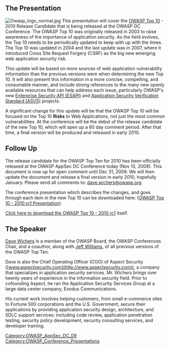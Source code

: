 ## The Presentation

![Owasp_logo_normal.jpg](Owasp_logo_normal.jpg
"Owasp_logo_normal.jpg") This presentation will cover the [OWASP Top
10](OWASP_Top_10 "wikilink") - 2010 Release Candidate that is being
released at the OWASP DC Conference. The OWASP Top 10 was originally
released in 2003 to raise awareness of the importance of application
security. As the field evolves, the Top 10 needs to be periodically
updated to keep with up with the times. The Top 10 was updated in 2004
and the last update was in 2007, where it introduced Cross Site Request
Forgery (CSRF) as the big new emerging web application security risk.

This update will be based on more sources of web application
vulnerability information than the previous versions were when
determining the new Top 10. It will also present this information in a
more concise, compelling, and consumable manner, and include strong
references to the many new openly available resources that can help
address each issue, particularly OWASP's new [Enterprise Security API
(ESAPI)](ESAPI "wikilink") and [Application Security Verification
Standard (ASVS)](ASVS "wikilink") projects.

A significant change for this update will be that the OWASP Top 10 will
be focused on the Top 10 **Risks** to Web Applications, not just the
most common vulnerabilities. At the conference will be the debut of the
release candidate of the new Top 10, which will open up a 60 day comment
period. After that time, a final version will be produced and released
in early 2010.

## Follow Up

The release candidate for the OWASP Top Ten for 2010 has been officially
released at the OWASP AppSec DC Conference today (Nov 13, 2009). This
document is now up for open comment until Dec 31, 2009. We will then
update the document and release a final version in early 2010, hopefully
January. Please send all comments to: dave.wichers@owasp.org.

The conference presentation which describes the changes, and goes
through each item in the new Top 10 can be downloaded here: ([OWASP
Top 10 - 2010 rc1
Presentation](http://www.owasp.org/images/a/a1/AppSec_DC_2009_-_OWASP_Top_10_-_2010_rc1.pptx)).

[Click here to download the OWASP Top 10 - 2010
rc1](http://www.owasp.org/index.php/File:OWASP_T10_-_2010_rc1.pdf)
itself.

## The Speaker

[Dave Wichers](User:Wichers "wikilink") is a member of the OWASP Board,
the OWASP Conferences Chair, and a coauthor, along with [Jeff
Williams](User:Jeff_Williams "wikilink"), of all previous versions of
the OWASP Top Ten.

Dave is also the Chief Operating Officer (COO) of Aspect Security
([www.aspectsecurity.com](http://www.aspectsecurity.com)), a company
that specializes in application security services. Mr. Wichers brings
over twenty years of experience in the information security field. Prior
to cofounding Aspect, he ran the Application Security Services Group at
a large data center company, Exodus Communications.

His current work involves helping customers, from small e-commerce sites
to Fortune 500 corporations and the U.S. Government, secure their
applications by providing application security design, architecture, and
SDLC support services: including code review, application penetration
testing, security policy development, security consulting services, and
developer training.

[Category:OWASP_AppSec_DC_09](Category:OWASP_AppSec_DC_09 "wikilink")
[Category:OWASP_Conference_Presentations](Category:OWASP_Conference_Presentations "wikilink")